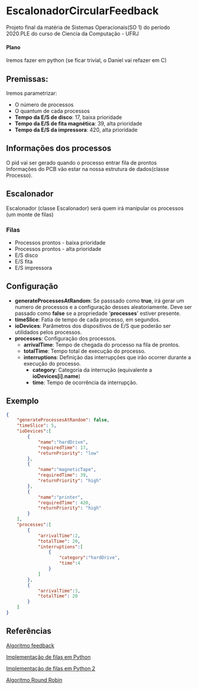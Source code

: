 # EscalonadorCircularFeedback
Projeto final da matéria de Sistemas Operacionais(SO 1) do período 2020.PLE do curso de Ciencia da Computação - UFRJ

#### Plano

Iremos fazer em python (se ficar trivial, o Daniel vai refazer em C)

## Premissas:

Iremos parametrizar:
- O número de processos 
- O quantum de cada processos
- **Tempo da E/S de disco**: 17, baixa prioridade
- **Tempo da E/S de fita magnética**: 39, alta prioridade
- **Tempo da E/S da impressora**: 420, alta prioridade

## Informações dos processos

O pid vai ser gerado quando o processo entrar fila de prontos  
Informações do PCB vão estar na nossa estrutura de dados(classe Processo).

## Escalonador

Escalonador (classe Escalonador) será quem irá manipular os processos (um monte de filas)

### Filas

- Processos prontos - baixa prioridade
- Processos prontos - alta prioridade
- E/S disco
- E/S fita
- E/S impressora

## Configuração

- **generateProcessesAtRandom**: Se passsado como **true**, irá gerar um numero de processos e a configuração desses aleatoriamente. Deve ser passado como **false** se a propriedade '**processes**' estiver presente.
- **timeSlice**: Fatia de tempo de cada processo, em segundos.
- **ioDevices**: Parâmetros dos dispositivos de E/S que poderão ser utilidados pelos processos.
- **processes**:
  Configuração dos processos.
  - **arrivalTime**: Tempo de chegada do processo na fila de prontos.
  - **totalTime**: Tempo  total de execução do processo.
  - **interruptions**: Definição das interrupções que irão ocorrer durante a execução do processo.
    - **category**: Categoria da interrução (equivalente a **ioDevices[i].name**)
    - **time**: Tempo de ocorrência da interrupção.
    
Exemplo
---

```json
{
	"generateProcessesAtRandom": false,
	"timeSlice": 5,
	"ioDevices":[
		{
			"name":"hardDrive",
			"requiredTime": 17,
			"returnPriority": "low"
		},
		{
			"name":"magneticTape",
			"requiredTime": 39,
			"returnPriority": "high"
		},
		{
			"name":"printer",
			"requiredTime": 420,
			"returnPriority": "high"
		}
	],
	"processes":[
		{
			"arrivalTime":2,
			"totalTime": 20,
			"interruptions":[
				{
					"category":"hardDrive",
					"time":4
				}
			]
		},
		{
			"arrivalTime":3,
			"totalTime": 20
		}
	]
}
```

## Referências

[Algoritmo feedback](https://en.wikipedia.org/wiki/Multilevel_feedback_queue)

[Implementação de filas em Python](https://www.geeksforgeeks.org/queue-in-python/)

[Implementação de filas em Python 2](https://runestone.academy/runestone/books/published/pythonds/BasicDS/ImplementingaQueueinPython.html)

[Algoritmo Round Robin](https://www.geeksforgeeks.org/program-round-robin-scheduling-set-1/)
